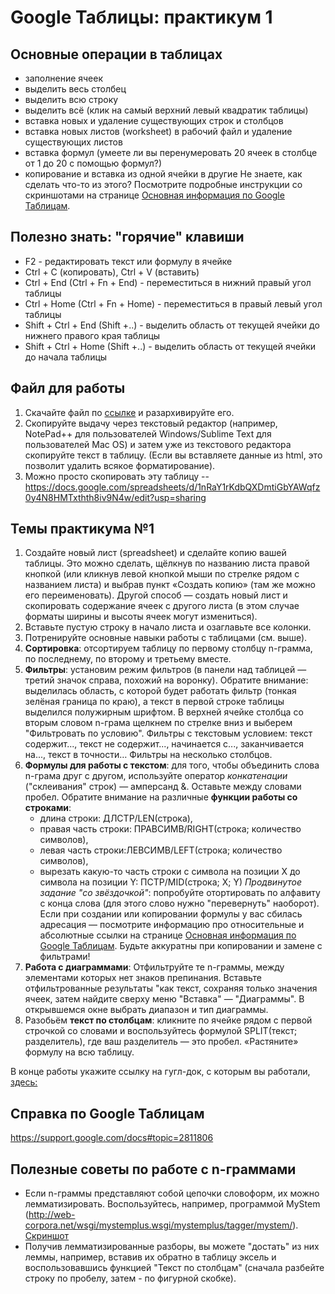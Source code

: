 # Google Таблицы: практикум 1

## Основные операции в таблицах
* заполнение ячеек
* выделить весь столбец
* выделить всю строку
* выделить всё (клик на самый верхний левый квадратик таблицы)
* вставка новых и удаление существующих строк и столбцов
* вставка новых листов (worksheet) в рабочий файл и удаление существующих листов
* вставка формул (умеете ли вы перенумеровать 20 ячеек в столбце от 1 до 20 с помощью формул?)
* копирование и вставка из одной ячейки в другие
Не знаете, как сделать что-то из этого? Посмотрите подробные инструкции со скриншотами на странице [Основная информация по Google Таблицам](https://github.com/ElizavetaKuzmenko/Programming-and-computer-instruments/blob/master/Google-Spreadsheets-basic.md).

## Полезно знать: "горячие" клавиши
* F2 - редактировать текст или формулу в ячейке
* Ctrl + C (копировать), Ctrl + V (вставить)
* Ctrl + End (Ctrl + Fn + End) - переместиться в нижний правый угол таблицы
* Ctrl + Home (Ctrl + Fn + Home) - переместиться в правый левый угол таблицы
* Shift + Ctrl + End (Shift +..) - выделить область от текущей ячейки до нижнего правого края таблицы
* Shift + Ctrl + Home (Shift +..) - выделить область от текущей ячейки до начала таблицы

##  Файл для работы
1. Скачайте файл по [ссылке](http://hseinstruments.wikispaces.com/file/view/3grams-100.txt.zip/561168961/3grams-100.txt.zip) и разархивируйте его.
2. Скопируйте выдачу через текстовый редактор (например, NotePad++ для пользователей Windows/Sublime Text для пользователей Mac OS) и затем уже из текстового редактора скопируйте текст в таблицу. (Если вы вставляете данные из html, это позволит удалить всякое форматирование).
3. Можно просто скопировать эту таблицу -- https://docs.google.com/spreadsheets/d/1nRaY1rKdbQXDmtiGbYAWqfz0y4N8HMTxthth8iv9N4w/edit?usp=sharing

## Темы практикума №1
1. Создайте новый лист (spreadsheet) и сделайте копию вашей таблицы. Это можно сделать, щёлкнув по названию листа правой кнопкой (или кликнув левой кнопкой мыши по стрелке рядом с названием листа) и выбрав пункт «Создать копию» (там же можно его переименовать). 
Другой способ — создать новый лист и скопировать содержание ячеек с другого листа (в этом случае форматы ширины и высоты ячеек могут измениться).
2. Вставьте пустую строку в начало листа и озаглавьте все колонки.
3. Потренируйте основные навыки работы с таблицами (см. выше).
4. **Сортировка**: отсортируем таблицу по первому столбцу n-грамма, по последнему, по второму и третьему вместе.
5. **Фильтры**: установим режим фильтров (в панели над таблицей — третий значок справа, похожий на воронку). Обратите внимание: выделилась область, с которой будет работать фильтр (тонкая зелёная граница по краю), а текст в первой строке таблицы выделился полужирным шрифтом.
В верхней ячейке столбца со вторым словом n-грама щелкнем по стрелке вниз и выберем "Фильтровать по условию".
Фильтры с текстовым условием: текст содержит..., текст не содержит..., начинается с..., заканчивается на..., текст в точности…
Фильтры на несколько столбцов.
6. **Формулы для работы с текстом**: для того, чтобы объединить слова n-грама друг с другом, используйте оператор *конкатенации* ("склеивания" строк) — амперсанд &. Оставьте между словами пробел.
Обратите внимание на различные **функции работы со строками**:
	* длина строки: ДЛСТР/LEN(строка),
	* правая часть строки: ПРАВСИМВ/RIGHT(строка; количество символов),
	* левая часть строки:ЛЕВСИМВ/LEFT(строка; количество символов),
	* вырезать какую-то часть строки с символа на позиции X до символа на позиции Y: ПСТР/MID(строка; X; Y)
*Продвинутое задание "со звёздочкой"*: попробуйте отортировать по алфавиту с конца слова (для этого слово нужно "перевернуть" наоборот).
Если при создании или копировании формулы у вас сбилась адресация — посмотрите информацию про относительные и абсолютные ссылки на странице [Основная информация по Google Таблицам](../master/Google-Spreadsheets-basic.md).
Будьте аккуратны при копировании и замене с фильтрами!
7. **Работа с диаграммами**: Отфильтруйте те n-граммы, между элементами которых нет знаков препинания. Вставьте отфильтрованные результаты "как текст, сохраняя только значения ячеек, затем найдите сверху меню "Вставка" — "Диаграммы". В открывшемся окне выбрать диапазон и тип диаграммы.
8. Разобьём **текст по столбцам**: кликните по ячейке рядом с первой строчкой со словами и воспользуйтесь формулой SPLIT(текст; разделитель), где ваш разделитель — это пробел. «Растяните» формулу на всю таблицу.

В конце работы укажите ссылку на гугл-док, с которым вы работали, [здесь: ](https://docs.google.com/forms/d/e/1FAIpQLSfHCLaXSXy1xTra_AIaIkwqT6T9xapoly9bbo7_b2NkWmt7lw/viewform)

## Справка по Google Таблицам
https://support.google.com/docs#topic=2811806

## Полезные советы по работе с n-граммами
* Если n-граммы представляют собой цепочки словоформ, их можно лемматизировать. Воспользуйтесь, например, программой MyStem (http://web-corpora.net/wsgi/mystemplus.wsgi/mystemplus/tagger/mystem/). [Скриншот](https://olesar.github.io/KILI/img/Mystem1.png)
* Получив лемматизированные разборы, вы можете "достать" из них леммы, например, вставив их обратно в таблицу эксель и воспользовавшись функцией "Текст по столбцам" (сначала разбейте строку по пробелу, затем - по фигурной скобке).

